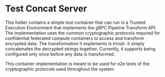 # Test Concat Server

This folder contains a simple test container that can run in a Trusted Execution
Environment that implements the gRPC Pipeline Transform API. The implementation
uses the common cryptographic protocols required for confidential federated
compute containers to access and transform encrypted data. The transformation it
implements is trivial- it simply concatenates the decrypted strings together.
Currently, it supports being configured only once before any data is
transformed.

This container implementation is meant to be used for e2e tests of the
cryptographic protocols used throughout the system.

